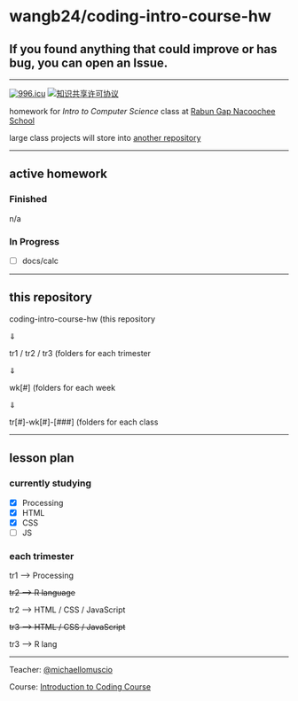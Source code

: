 # wangb24/coding-intro-course-hw

## If you found anything that could improve or has bug, you can open an Issue. 

---

[![996.icu](https://img.shields.io/badge/link-996.icu-red.svg)](https://996.icu) <a rel="license" href="http://creativecommons.org/licenses/by-nc-sa/4.0/"><img alt="知识共享许可协议" style="border-width:0" src="https://i.creativecommons.org/l/by-nc-sa/4.0/80x15.png" /></a>

homework for *Intro to Computer Science* class at 
[Rabun Gap Nacoochee School](https://www.rabungap.org/)

large class projects will store into [another repository](https://github.com/wangb24/coding-intro-course-projects)

---

## active homework

### Finished

n/a

### In Progress 

- [ ] docs/calc

---

## this repository

coding-intro-course-hw (this repository

⇓

tr1 / tr2 / tr3 (folders for each trimester

⇓

wk[#] (folders for each week

⇓

tr[#]-wk[#]-[###] (folders for each class

---

## lesson plan

### currently studying 

- [x] Processing
- [x] HTML
- [x] CSS
- [ ] JS

### each trimester

tr1 --> Processing

~~tr2 --> R language~~

tr2 --> HTML / CSS / JavaScript 

~~tr3 --> HTML / CSS / JavaScript~~

tr3 --> R lang

---

Teacher: [@michaellomuscio](https://github.com/michaellomuscio)

Course: [Introduction to Coding Course](https://github.com/michaellomuscio/Introduction-to-Coding-Course)
